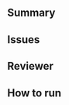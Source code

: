 ## Summary
<!-- What does your PR do? -->

## Issues
<!--List issues this closes -->

## Reviewer
<!-- List anything you would like the reviewer to focus on. -->

## How to run
<!-- Explain how the reviewer should run the code. -->
